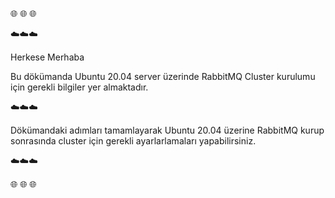 <p> 

:globe_with_meridians: :globe_with_meridians: :globe_with_meridians:

:cloud::cloud::cloud:


Herkese Merhaba

Bu dökümanda Ubuntu 20.04 server üzerinde RabbitMQ Cluster  kurulumu için gerekli bilgiler yer almaktadır.

:cloud::cloud::cloud:

Dökümandaki adımları tamamlayarak Ubuntu 20.04 üzerine RabbitMQ kurup sonrasında cluster için gerekli ayarlarlamaları yapabilirsiniz.

:cloud::cloud::cloud:

:globe_with_meridians: :globe_with_meridians: :globe_with_meridians:

</p>